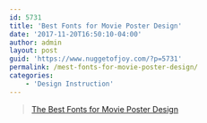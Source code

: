 ```yaml
---
id: 5731
title: 'Best Fonts for Movie Poster Design'
date: '2017-11-20T16:50:10-04:00'
author: admin
layout: post
guid: 'https://www.nuggetofjoy.com/?p=5731'
permalink: /mest-fonts-for-movie-poster-design/
categories:
    - 'Design Instruction'
---
```


> [The Best Fonts for Movie Poster Design](https://www.indesignskills.com/inspiration/movie-poster-fonts/)

<iframe class="wp-embedded-content" data-secret="ZsbUISmOza" frameborder="0" height="282" loading="lazy" marginheight="0" marginwidth="0" sandbox="allow-scripts" scrolling="no" security="restricted" src="https://www.indesignskills.com/inspiration/movie-poster-fonts/embed/#?secret=MzBMrIAMDU#?secret=ZsbUISmOza" style="position: absolute; visibility: hidden;" title="“The Best Fonts for Movie Poster Design” — InDesignSkills" width="500"></iframe>